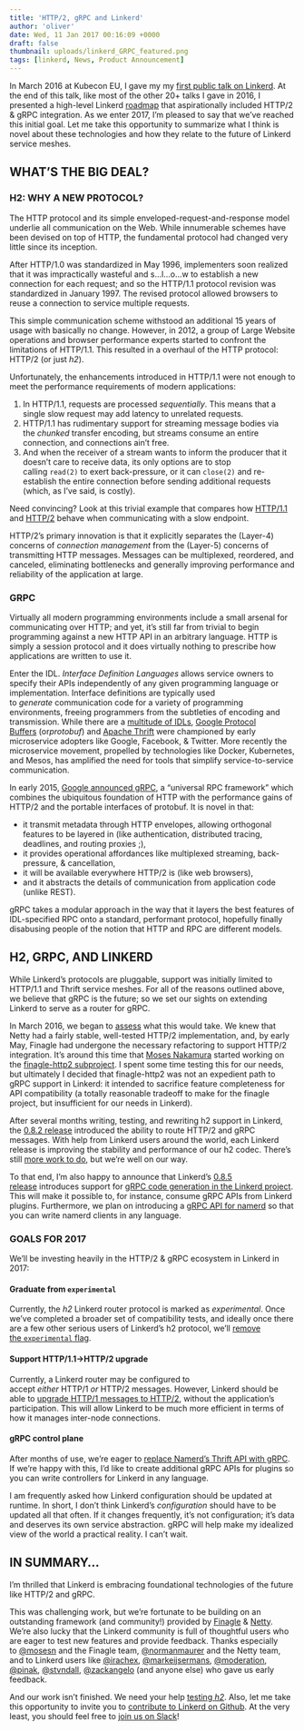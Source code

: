 ```yaml
---
title: 'HTTP/2, gRPC and Linkerd'
author: 'oliver'
date: Wed, 11 Jan 2017 00:16:09 +0000
draft: false
thumbnail: uploads/linkerd_GRPC_featured.png
tags: [linkerd, News, Product Announcement]
---
```


In March 2016 at Kubecon EU, I gave my my [first public talk on
Linkerd](https://www.youtube.com/watch?v=co7JRxihcdA). At the end of this talk,
like most of the other 20+ talks I gave in 2016, I presented a high-level
Linkerd [roadmap](https://speakerdeck.com/olix0r/kubernetes-meets-finagle-for-resilient-microservices?slide=34)
that aspirationally included HTTP/2 & gRPC integration. As we enter 2017, I’m
pleased to say that we’ve reached this initial goal. Let me take this
opportunity to summarize what I think is novel about these technologies and how
they relate to the future of Linkerd service meshes.

## WHAT’S THE BIG DEAL?

### H2: WHY A NEW PROTOCOL?

The HTTP protocol and its simple enveloped-request-and-response model underlie
all communication on the Web. While innumerable schemes have been devised on top
of HTTP, the fundamental protocol had changed very little since its inception.

After HTTP/1.0 was standardized in May 1996, implementers soon realized that it
was impractically wasteful and s…l…o…w to establish a new connection for each
request; and so the HTTP/1.1 protocol revision was standardized in January 1997.
The revised protocol allowed browsers to reuse a connection to service multiple
requests.

This simple communication scheme withstood an additional 15 years of usage with
basically no change. However, in 2012, a group of Large Website operations and
browser performance experts started to confront the limitations of HTTP/1.1.
This resulted in a overhaul of the HTTP protocol: HTTP/2 (or just *h2*).

Unfortunately, the enhancements introduced in HTTP/1.1 were not enough to meet
the performance requirements of modern applications:

1. In HTTP/1.1, requests are processed *sequentially*. This means that a single
   slow request may add latency to unrelated requests.
2. HTTP/1.1 has rudimentary support for streaming message bodies via
   the *chunked* transfer encoding, but streams consume an entire connection,
   and connections ain’t free.
3. And when the receiver of a stream wants to inform the producer that it
   doesn’t care to receive data, its only options are to stop
   calling `read(2)` to exert back-pressure, or it can `close(2)` and
   re-establish the entire connection before sending additional requests (which,
   as I’ve said, is costly).

Need convincing? Look at this trivial example that compares
how [HTTP/1.1](http://http2.golang.org/gophertiles?latency=1000)
and [HTTP/2](https://http2.golang.org/gophertiles?latency=1000) behave
when communicating with a slow endpoint.

HTTP/2’s primary innovation is that it explicitly separates the (Layer-4)
concerns of *connection management* from the (Layer-5) concerns of transmitting
HTTP messages. Messages can be multiplexed, reordered, and canceled, eliminating
bottlenecks and generally improving performance and reliability of the
application at large.

### GRPC

Virtually all modern programming environments include a small arsenal for
communicating over HTTP; and yet, it’s still far from trivial to begin
programming against a new HTTP API in an arbitrary language. HTTP is simply a
session protocol and it does virtually nothing to prescribe how applications are
written to use it.

Enter the IDL. *Interface Definition Languages* allows service owners to specify
their APIs independently of any given programming language or implementation.
Interface definitions are typically used to *generate* communication code for a
variety of programming environments, freeing programmers from the subtleties of
encoding and transmission. While there are a [multitude of
IDLs](https://en.wikipedia.org/wiki/Interface_description_language), [Google
Protocol
Buffers](https://developers.google.com/protocol-buffers/) (or*protobuf*)
and [Apache Thrift](https://thrift.apache.org/) were championed by early
microservice adopters like Google, Facebook, & Twitter. More recently the
microservice movement, propelled by technologies like Docker, Kubernetes, and
Mesos, has amplified the need for tools that simplify service-to-service
communication.

In early 2015, [Google announced
gRPC](https://developers.googleblog.com/2015/02/introducing-grpc-new-open-source-http2.html),
a “universal RPC framework” which combines the ubiquitous foundation of HTTP
with the performance gains of HTTP/2 and the portable interfaces of protobuf. It
is novel in that:

- it transmit metadata through HTTP envelopes, allowing orthogonal features to
  be layered in (like authentication, distributed tracing, deadlines, and
  routing proxies ;),
- it provides operational affordances like multiplexed streaming, back-pressure,
  & cancellation,
- it will be available everywhere HTTP/2 is (like web browsers),
- and it abstracts the details of communication from application code (unlike
  REST).

gRPC takes a modular approach in the way that it layers the best features of
IDL-specified RPC onto a standard, performant protocol, hopefully finally
disabusing people of the notion that HTTP and RPC are different models.

## H2, GRPC, AND LINKERD

While Linkerd’s protocols are pluggable, support was initially limited to
HTTP/1.1 and Thrift service meshes. For all of the reasons outlined above, we
believe that gRPC is the future; so we set our sights on extending Linkerd to
serve as a router for gRPC.

In March 2016, we began
to [assess](https://github.com/linkerd/linkerd/issues/174) what this would take.
We knew that Netty had a fairly stable, well-tested HTTP/2 implementation, and,
by early May, Finagle had undergone the necessary refactoring to support HTTP/2
integration. It’s around this time that [Moses
Nakamura](https://github.com/mosesn) started working on the [finagle-http2
subproject](https://github.com/twitter/finagle/tree/develop/finagle-http2). I
spent some time testing this for our needs, but ultimately I decided that
finagle-http2 was not an expedient path to gRPC support in Linkerd: it intended
to sacrifice feature completeness for API compatibility (a totally reasonable
tradeoff to make for the finagle project, but insufficient for our needs in
Linkerd).

After several months writing, testing, and rewriting h2 support in Linkerd,
the [0.8.2
release](https://github.com/linkerd/linkerd/releases/tag/0.8.2) introduced the
ability to route HTTP/2 and gRPC messages. With help from Linkerd users around
the world, each Linkerd release is improving the stability and performance of
our h2 codec. There’s still [more work to
do](https://github.com/linkerd/linkerd/issues?q=is%3Aissue+is%3Aopen+label%3Ah2),
but we’re well on our way.

To that end, I’m also happy to announce that Linkerd’s [0.8.5
release](https://github.com/linkerd/linkerd/releases/tag/0.8.5) introduces
support for [gRPC code generation in the Linkerd
project](https://github.com/linkerd/linkerd/tree/master/grpc). This will make it
possible to, for instance, consume gRPC APIs from Linkerd plugins. Furthermore,
we plan on introducing a [gRPC API for
namerd](https://github.com/linkerd/linkerd/issues/842) so that you can write
namerd clients in any language.

### GOALS FOR 2017

We’ll be investing heavily in the HTTP/2 & gRPC ecosystem in Linkerd in 2017:

#### Graduate from `experimental`

Currently, the *h2* Linkerd router protocol is marked as *experimental*. Once
we’ve completed a broader set of compatibility tests, and ideally once there are
a few other serious users of Linkerd’s h2 protocol, we’ll [remove
the `experimental` flag](https://github.com/linkerd/linkerd/issues/854).

#### Support HTTP/1.1->HTTP/2 upgrade

Currently, a Linkerd router may be configured to
accept *either* HTTP/1 *or* HTTP/2 messages. However, Linkerd should be able
to [upgrade HTTP/1 messages to
HTTP/2](https://github.com/linkerd/linkerd/issues/841), without the
application’s participation. This will allow Linkerd to be much more efficient
in terms of how it manages inter-node connections.

#### gRPC control plane

After months of use, we’re eager to [replace Namerd’s Thrift API with
gRPC](https://github.com/linkerd/linkerd/issues/842). If we’re happy with this,
I’d like to create additional gRPC APIs for plugins so you can write controllers
for Linkerd in any language.

I am frequently asked how Linkerd configuration should be updated at runtime. In
short, I don’t think Linkerd’s *configuration* should have to be updated all
that often. If it changes frequently, it’s not configuration; it’s data and
deserves its own service abstraction. gRPC will help make my idealized view of
the world a practical reality. I can’t wait.

## IN SUMMARY…

I’m thrilled that Linkerd is embracing foundational technologies of the future
like HTTP/2 and gRPC.

This was challenging work, but we’re fortunate to be building on an outstanding
framework (and community!) provided
by [Finagle](http://finagle.github.io/) & [Netty](http://netty.io/). We’re also
lucky that the Linkerd community is full of thoughtful users who are eager to
test new features and provide feedback. Thanks especially
to [@mosesn](https://github.com/mosesn) and the Finagle
team, [@normanmaurer](https://github.com/normanmaurer) and the Netty team, and
to Linkerd users
like [@irachex](https://github.com/irachex),
[@markeijsermans](https://github.com/markeijsermans),
[@moderation](https://github.com/moderation),
[@pinak](https://github.com/pinak), [@stvndall](https://github.com/stvndall),
[@zackangelo](https://github.com/zackangelo) (and
anyone else) who gave us early feedback.

And our work isn’t finished. We need your
help [testing *h2*](https://linkerd.io/config/0.8.5/linkerd/index.html#http-2-protocol).
Also, let me take this opportunity to invite you to [contribute to Linkerd on
Github](https://github.com/linkerd/linkerd/labels/help%20wanted). At the very
least, you should feel free to [join us on Slack](https://slack.linkerd.io/)!
